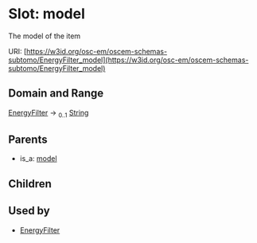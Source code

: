 
# Slot: model

The model of the item

URI: [https://w3id.org/osc-em/oscem-schemas-subtomo/EnergyFilter_model](https://w3id.org/osc-em/oscem-schemas-subtomo/EnergyFilter_model)


## Domain and Range

[EnergyFilter](EnergyFilter.md) &#8594;  <sub>0..1</sub> [String](types/String.md)

## Parents

 *  is_a: [model](model.md)

## Children


## Used by

 * [EnergyFilter](EnergyFilter.md)
